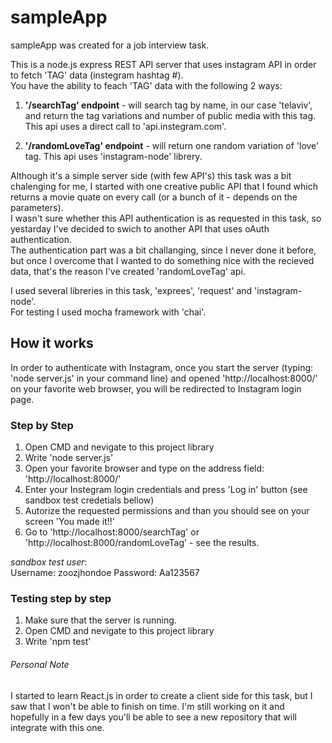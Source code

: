 # sampleApp
sampleApp was created for a job interview task.

This is a node.js express REST API server that uses instagram API in order to fetch 'TAG' data (instegram hashtag #).  
You have the ability to feach 'TAG' data with the following 2 ways:  

1. **'/searchTag' endpoint** - will search tag by name, in our case 'telaviv', and return the tag variations
and number of public media with this tag. This api uses a direct call to 'api.instegram.com'.  

2. **'/randomLoveTag' endpoint** - will return one random variation of 'love' tag. This api uses 'instagram-node' librery.  
 
Although it's a simple server side (with few API's) this task was a bit chalenging for me, I started with one creative public API
that I found which returns a movie quate on every call (or a bunch of it - depends on the parameters).  
I wasn't sure whether this API authentication is as requested in this task, so yestarday I've decided to swich to another API that 
uses oAuth authentication.  
The authentication part was a bit challanging, since I never done it before, but once I overcome that I wanted to do something nice
with the recieved data, that's the reason I've created 'randomLoveTag' api.  
  
  
I used several libreries in this task, 'exprees', 'request' and 'instagram-node'.  
For testing I used mocha framework with 'chai'.

## How it works  
In order to authenticate with Instagram, once you start the server (typing: 'node server.js' in your command line) and opened 
'http://localhost:8000/' on your favorite web browser, you will be redirected to Instagram login page.

### Step by Step
1. Open CMD and nevigate to this project library
2. Write 'node server.js'
3. Open your favorite browser and type on the address field: 'http://localhost:8000/'
4. Enter your Instegram login credentials and press 'Log in' button (see sandbox test credetials bellow) 
5. Autorize the requested permissions and than you should see on your screen 'You made it!!'
6. Go to 'http://localhost:8000/searchTag' or 'http://localhost:8000/randomLoveTag' - see the results.  

*sandbox test user*:  
Username: zoozjhondoe   Password: Aa123567
 
### Testing step by step

1. Make sure that the server is running.
2. Open CMD and nevigate to this project library
3. Write 'npm test'

###### Personal Note
I started to learn React.js in order to create a client side for this task, but I saw that I won't be able to finish on time.
I'm still working on it and hopefully in a few days you'll be able to see a new repository that will integrate with this one.


